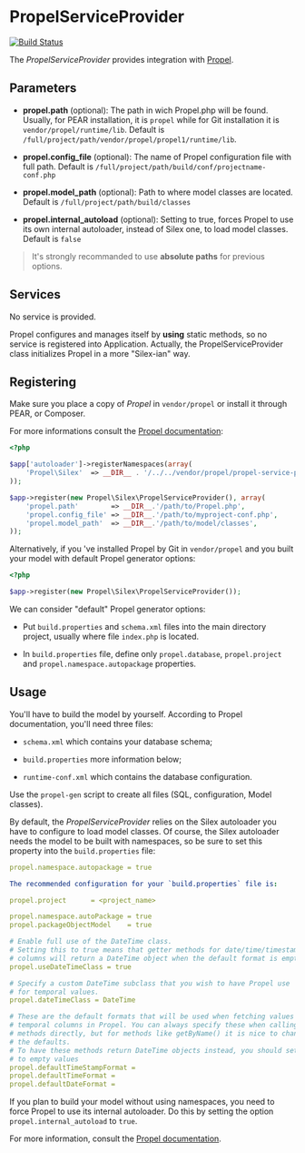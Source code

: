 PropelServiceProvider
=====================

[![Build Status](https://secure.travis-ci.org/propelorm/PropelServiceProvider.png?branch=master)](http://travis-ci.org/propelorm/PropelServiceProvider)

The *PropelServiceProvider* provides integration with [Propel](http://www.propelorm.org).

Parameters
----------

* **propel.path** (optional): The path in wich Propel.php will be found. Usually, for
  PEAR installation, it is `propel` while for Git installation it is
  `vendor/propel/runtime/lib`.
  Default is `/full/project/path/vendor/propel/propel1/runtime/lib`.

* **propel.config_file** (optional): The name of Propel configuration file with full path.
  Default is `/full/project/path/build/conf/projectname-conf.php`

* **propel.model_path** (optional): Path to where model classes are located.
  Default is `/full/project/path/build/classes`

* **propel.internal_autoload** (optional): Setting to true, forces Propel to use
  its own internal autoloader, instead of Silex one, to load model classes.
  Default is `false`


> It's strongly recommanded to use **absolute paths** for previous options.


Services
--------

No service is provided.

Propel configures and manages itself by **using** static methods, so no service is registered into Application.
Actually, the PropelServiceProvider class initializes Propel in a more "Silex-ian" way.


Registering
-----------

Make sure you place a copy of *Propel* in `vendor/propel` or install it through PEAR, or Composer.

For more informations consult the [Propel documentation](http://www.propelorm.org/documentation/01-installation.html):

``` php
<?php

$app['autoloader']->registerNamespaces(array(
    'Propel\Silex'  => __DIR__ . '/../../vendor/propel/propel-service-provider/src',
));

$app->register(new Propel\Silex\PropelServiceProvider(), array(
    'propel.path'        => __DIR__.'/path/to/Propel.php',
    'propel.config_file' => __DIR__.'/path/to/myproject-conf.php',
    'propel.model_path'  => __DIR__.'/path/to/model/classes',
));
```

Alternatively, if you 've installed Propel by Git in `vendor/propel` and
you built your model with default Propel generator options:

``` php
<?php

$app->register(new Propel\Silex\PropelServiceProvider());
```


We can consider "default" Propel generator options:

* Put `build.properties` and `schema.xml` files into the main directory project,
usually where file `index.php` is located.

* In `build.properties` file, define only `propel.database`, `propel.project`
and `propel.namespace.autopackage` properties.


Usage
-----

You'll have to build the model by yourself. According to Propel documentation, you'll need three files:

* `schema.xml` which contains your database schema;

* `build.properties` more information below;

* `runtime-conf.xml` which contains the database configuration.


Use the `propel-gen` script to create all files (SQL, configuration, Model classes).

By default, the *PropelServiceProvider* relies on the Silex autoloader you have to configure to load
model classes. Of course, the Silex autoloader needs the model to be built with namespaces,
so be sure to set this property into the `build.properties` file:

``` yaml
propel.namespace.autopackage = true

The recommended configuration for your `build.properties` file is:

propel.project      = <project_name>

propel.namespace.autoPackage = true
propel.packageObjectModel    = true

# Enable full use of the DateTime class.
# Setting this to true means that getter methods for date/time/timestamp
# columns will return a DateTime object when the default format is empty.
propel.useDateTimeClass = true

# Specify a custom DateTime subclass that you wish to have Propel use
# for temporal values.
propel.dateTimeClass = DateTime

# These are the default formats that will be used when fetching values from
# temporal columns in Propel. You can always specify these when calling the
# methods directly, but for methods like getByName() it is nice to change
# the defaults.
# To have these methods return DateTime objects instead, you should set these
# to empty values
propel.defaultTimeStampFormat =
propel.defaultTimeFormat =
propel.defaultDateFormat =
```

If you plan to build your model without using namespaces, you need to force Propel to use
its internal autoloader. Do this by setting the option `propel.internal_autoload` to `true`.

For more information, consult the [Propel documentation](http://www.propelorm.org/documentation/).
